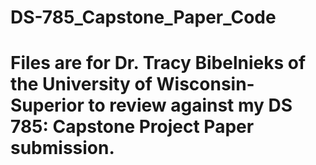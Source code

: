 # DS-785_Capstone_Paper_Code

# Files are for Dr. Tracy Bibelnieks of the University of Wisconsin-Superior to review against my DS 785: Capstone Project Paper submission.
